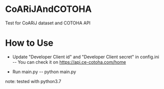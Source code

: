 # CoARiJAndCOTOHA
Test for CoARiJ dataset and COTOHA API

# How to Use

- Update "Developer Client id" and "Developer Client secret" in config.ini
-- You can check it on https://api.ce-cotoha.com/home

- Run main.py
-- python main.py

note: tested with python3.7


